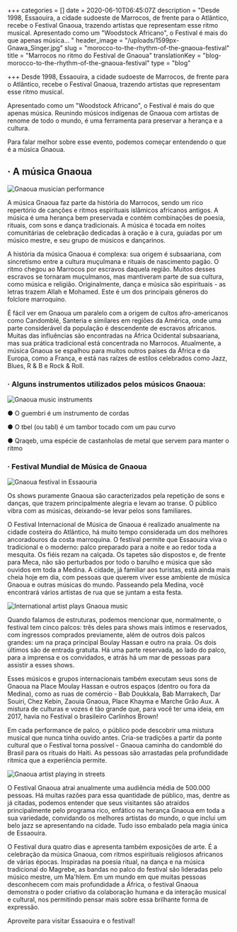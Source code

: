 +++
categories = []
date = 2020-06-10T06:45:07Z
description = "Desde 1998, Essaouira, a cidade sudoeste de Marrocos, de frente para o Atlântico, recebe o Festival Gnaoua, trazendo artistas que representam esse ritmo musical. Apresentado como um \"Woodstock Africano\", o Festival é mais do que apenas música... "
header_image = "/uploads/1599px-Gnawa_Singer.jpg"
slug = "morocco-to-the-rhythm-of-the-gnaoua-festival"
title = "Marrocos no ritmo do Festival de Gnaoua"
translationKey = "blog-morocco-to-the-rhythm-of-the-gnaoua-festival"
type = "blog"

+++
Desde 1998, Essaouira, a cidade sudoeste de Marrocos, de frente para o Atlântico, recebe o Festival Gnaoua, trazendo artistas que representam esse ritmo musical.

Apresentado como um "Woodstock Africano", o Festival é mais do que apenas música. Reunindo músicos indígenas de Gnaoua com artistas de renome de todo o mundo, é uma ferramenta para preservar a herança e a cultura.

Para falar melhor sobre esse evento, podemos começar entendendo o que é a música Gnaoua.

## · **A música Gnaoua**

![Gnaoua musician performance](/uploads/20190621_2_36999418_45474569-1.jpg "Gnaoua musician performance")

A música Gnaoua faz parte da história do Marrocos, sendo um rico repertório de canções e ritmos espirituais islâmicos africanos antigos. A música é uma herança bem preservada e contém combinações de poesia, rituais, com sons e dança tradicionais. A música é tocada em noites comunitárias de celebração dedicadas à oração e à cura, guiadas por um músico mestre, e seu grupo de músicos e dançarinos.

A história da música Gnaoua é complexa: sua origem é subsaariana, com sincretismo entre a cultura muçulmana e rituais de nascimento pagão. O ritmo chegou ao Marrocos por escravos daquela região. Muitos desses escravos se tornaram muçulmanos, mas mantiveram parte de sua cultura, como música e religião. Originalmente, dança e música são espirituais - as letras trazem Allah e Mohamed. Este é um dos principais gêneros do folclore marroquino.

É fácil ver em Gnaoua um paralelo com a origem de cultos afro-americanos como Candomblé, Santeria e similares em regiões da América, onde uma parte considerável da população é descendente de escravos africanos. Muitas das influências são encontradas na África Ocidental subsaariana, mas sua prática tradicional está concentrada no Marrocos. Atualmente, a música Gnaoua se espalhou para muitos outros países da África e da Europa, como a França, e está nas raízes de estilos celebrados como Jazz, Blues, R & B e Rock & Roll.

### · **Alguns instrumentos utilizados pelos músicos Gnaoua:**

![Gnaoua music instruments](/uploads/1200px-Medina_guitars,_Marrakesh,_Morocco.jpg "Gnaoua music instruments")

● O guembri é um instrumento de cordas

● O tbel (ou tabl) é um tambor tocado com um pau curvo

● Qraqeb, uma espécie de castanholas de metal que servem para manter o ritmo

### · **Festival Mundial de Música de Gnaoua**

![Gnaoua festival in Essaouria](/uploads/20190621_2_36999418_45474554.jpg "Gnaoua festival in Essaouria")

Os shows puramente Gnaoua são caracterizados pela repetição de sons e danças, que trazem principalmente alegria e levam ao transe. O público vibra com as músicas, deixando-se levar pelos sons familiares.

O Festival Internacional de Música de Gnaoua é realizado anualmente na cidade costeira do Atlântico, há muito tempo considerada um dos melhores ancoradouros da costa marroquina. O festival permite que Essaouira viva o tradicional e o moderno: palco preparado para a noite e ao redor toda a mesquita. Os fiéis rezam na calçada. Os tapetes são dispostos e, de frente para Meca, não são perturbados por todo o barulho e música que são ouvidos em toda a Medina. A cidade, já familiar aos turistas, está ainda mais cheia hoje em dia, com pessoas que querem viver esse ambiente de música Gnaoua e outras músicas do mundo. Passeando pela Medina, você encontrará vários artistas de rua que se juntam a esta festa.

![International artist plays Gnaoua music](/uploads/1920px-Loy_instru2.jpg "International artist plays Gnaoua music")

Quando falamos de estruturas, podemos mencionar que, normalmente, o festival tem cinco palcos: três deles para shows mais íntimos e reservados, com ingressos comprados previamente, além de outros dois palcos grandes: um na praça principal Boulay Hassan e outro na praia. Os dois últimos são de entrada gratuita. Há uma parte reservada, ao lado do palco, para a imprensa e os convidados, e atrás há um mar de pessoas para assistir a esses shows.

Esses músicos e grupos internacionais também executam seus sons de Gnaoua na Place Moulay Hassan e outros espaços (dentro ou fora da Medina), como as ruas de comércio - Bab Doukkala, Bab Marrakech, Dar Souiri, Chez Kebin, Zaouia Gnaoua, Place Khayma e Marche Grão Aux. A mistura de culturas e vozes é tão grande que, para você ter uma ideia, em 2017, havia no Festival o brasileiro Carlinhos Brown!

Em cada performance de palco, o público pode descobrir uma mistura musical que nunca tinha ouvido antes. Cria-se tradições a partir da ponte cultural que o Festival torna possível - Gnaoua caminha do candomblé do Brasil para os rituais do Haiti. As pessoas são arrastadas pela profundidade rítmica que a experiência permite.

![Gnaoua artist playing in streets](/uploads/im.jpg "Gnaoua artist playing in streets")

O Festival Gnaoua atrai anualmente uma audiência média de 500.000 pessoas. Há muitas razões para essa quantidade de público, mas, dentre as já citadas, podemos entender que seus visitantes são atraídos principalmente pelo programa rico, enfático na herança Gnaoua em toda a sua variedade, convidando os melhores artistas do mundo, o que inclui um belo jazz se apresentando na cidade. Tudo isso embalado pela magia única de Essaouira.

O Festival dura quatro dias e apresenta também exposições de arte. É a celebração da música Gnaoua, com ritmos espirituais religiosos africanos de várias épocas. Inspiradas na poesia ritual, na dança e na música tradicional do Magrebe, as bandas no palco do festival são lideradas pelo músico mestre, um Ma'hlem. Em um mundo em que muitas pessoas desconhecem com mais profundidade a África, o festival Gnaoua demonstra o poder criativo da colaboração humana e da interação musical e cultural, nos permitindo pensar mais sobre essa brilhante forma de expressão.

Aproveite para visitar Essaouira e o festival!